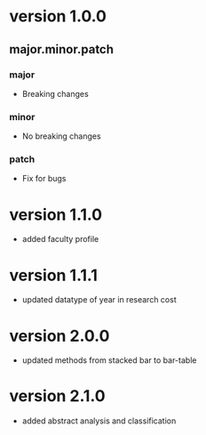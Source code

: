 # version 1.0.0

## major.minor.patch

### major

- Breaking changes

### minor

- No breaking changes

### patch

- Fix for bugs


# version 1.1.0
- added faculty profile

# version 1.1.1
- updated datatype of year in research cost

# version 2.0.0
- updated methods from stacked bar to bar-table

# version 2.1.0
- added abstract analysis and classification
